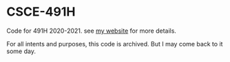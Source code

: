 # CSCE-491H
Code for 491H 2020-2021. see [my website](https://gautreaux.us) for more details.

For all intents and purposes, this code is archived. But I may come back to it some day.
